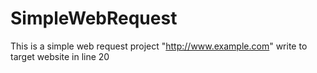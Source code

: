 # SimpleWebRequest
This is a simple web request project
"http://www.example.com" write to target website in line 20
